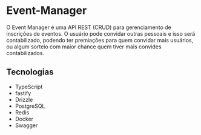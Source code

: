 # Event-Manager

O Event Manager é uma API REST (CRUD) para gerenciamento de inscrições de eventos. O usuário pode convidar outras pessoais e isso será contabilizado, podendo ter premiações para quem convidar mais usuários, ou algum sorteio com maior chance quem tiver mais convides contabilizados.

## Tecnologias
- TypeScript
- fastify
- Drizzle
- PostgreSQL
- Redis
- Docker
- Swagger
  